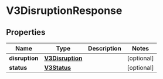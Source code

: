 

# V3DisruptionResponse


## Properties

| Name | Type | Description | Notes |
|------------ | ------------- | ------------- | -------------|
|**disruption** | [**V3Disruption**](V3Disruption.md) |  |  [optional] |
|**status** | [**V3Status**](V3Status.md) |  |  [optional] |



